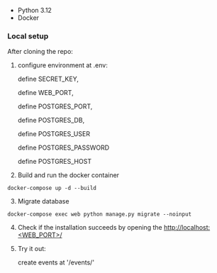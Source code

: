 
- Python 3.12
- Docker  

### Local setup

After cloning the repo:

1. configure environment at .env:

   define SECRET_KEY,

   define WEB_PORT,

   define POSTGRES_PORT,

   define POSTGRES_DB, 

   define POSTGRES_USER

   define POSTGRES_PASSWORD

   define POSTGRES_HOST

2. Build and run the docker container

```
docker-compose up -d --build    
```

3. Migrate database

```
docker-compose exec web python manage.py migrate --noinput
```

4. Check if the installation succeeds by opening the [http://localhost:<WEB_PORT>/]() 

5. Try it out:

   create events at '/events/'


